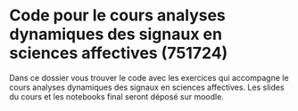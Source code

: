 # Code pour le cours analyses dynamiques des signaux en sciences affectives (751724)

Dans ce dossier vous trouver le code avec les exercices qui accompagne le cours analyses dynamiques des signaux en sciences affectives. Les slides du cours et les notebooks final seront déposé sur moodle.

